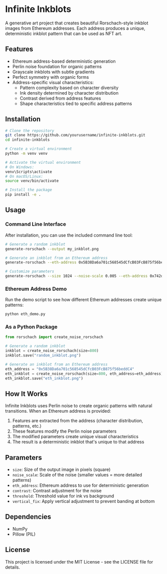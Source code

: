 # Infinite Inkblots

A generative art project that creates beautiful Rorschach-style inkblot images from Ethereum addresses. Each address produces a unique, deterministic inkblot pattern that can be used as NFT art.

## Features

- Ethereum address-based deterministic generation
- Perlin noise foundation for organic patterns
- Grayscale inkblots with subtle gradients
- Perfect symmetry with organic forms
- Address-specific visual characteristics:
  - Pattern complexity based on character diversity
  - Ink density determined by character distribution
  - Contrast derived from address features
  - Shape characteristics tied to specific address patterns

## Installation

```bash
# Clone the repository
git clone https://github.com/yourusername/infinite-inkblots.git
cd infinite-inkblots

# Create a virtual environment
python -m venv venv

# Activate the virtual environment
# On Windows:
venv\Scripts\activate
# On macOS/Linux:
source venv/bin/activate

# Install the package
pip install -e .
```

## Usage

### Command Line Interface

After installation, you can use the included command line tool:

```bash
# Generate a random inkblot
generate-rorschach --output my_inkblot.png

# Generate an inkblot from an Ethereum address
generate-rorschach --eth-address 0x5B38Da6a701c568545dCfcB03FcB875f56beddC4

# Customize parameters
generate-rorschach --size 1024 --noise-scale 0.005 --eth-address 0x742d35Cc6634C0532925a3b844Bc454e4438f44e
```

### Ethereum Address Demo

Run the demo script to see how different Ethereum addresses create unique patterns:

```bash
python eth_demo.py
```

### As a Python Package

```python
from rorschach import create_noise_rorschach

# Generate a random inkblot
inkblot = create_noise_rorschach(size=800)
inkblot.save("random_inkblot.png")

# Generate an inkblot from an Ethereum address
eth_address = "0x5B38Da6a701c568545dCfcB03FcB875f56beddC4"
eth_inkblot = create_noise_rorschach(size=800, eth_address=eth_address)
eth_inkblot.save("eth_inkblot.png")
```

## How It Works

Infinite Inkblots uses Perlin noise to create organic patterns with natural transitions. When an Ethereum address is provided:

1. Features are extracted from the address (character distribution, patterns, etc.)
2. These features modify the Perlin noise parameters
3. The modified parameters create unique visual characteristics
4. The result is a deterministic inkblot that's unique to that address

## Parameters

- `size`: Size of the output image in pixels (square)
- `noise_scale`: Scale of the noise (smaller values = more detailed patterns)
- `eth_address`: Ethereum address to use for deterministic generation
- `contrast`: Contrast adjustment for the noise
- `threshold`: Threshold value for ink vs background
- `vertical_fix`: Apply vertical adjustment to prevent banding at bottom

## Dependencies

- NumPy
- Pillow (PIL)

## License

This project is licensed under the MIT License - see the LICENSE file for details.

